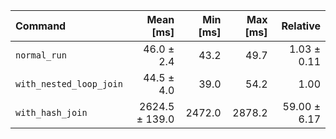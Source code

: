 | Command | Mean [ms] | Min [ms] | Max [ms] | Relative |
|:---|---:|---:|---:|---:|
| `normal_run` | 46.0 ± 2.4 | 43.2 | 49.7 | 1.03 ± 0.11 |
| `with_nested_loop_join` | 44.5 ± 4.0 | 39.0 | 54.2 | 1.00 |
| `with_hash_join` | 2624.5 ± 139.0 | 2472.0 | 2878.2 | 59.00 ± 6.17 |
